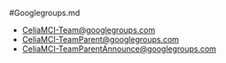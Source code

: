 #Googlegroups.md
* CeliaMCI-Team@googlegroups.com
* CeliaMCI-TeamParent@googlegroups.com
* CeliaMCI-TeamParentAnnounce@googlegroups.com
